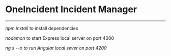 <h1>OneIncident Incident Manager</h1>

<hr>

<p><i>npm install</i> to install dependencies</p>
<p><i>nodemon</i> to start Express local server on port 4000</p>
<p><i>ng s --o<i> to run Angular local sever on port 4200</p>
